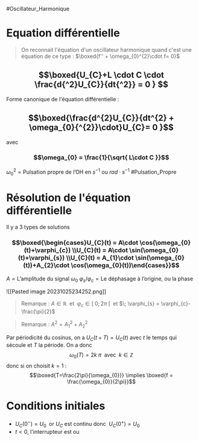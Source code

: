 #Oscillateur_Harmonique
# Equation différentielle

> On reconnait l'équation d'un oscillateur harmonique quand c'est une équation de ce type : $\boxed{f'' + \omega_{0}^{2}\cdot f= 0}$

## $$\boxed{U_{C}+L \cdot C \cdot \frac{d{^2}U_{C}}{dt{^2}} = 0 } $$
Forme canonique de l'équation différentielle :
## $$\boxed{\frac{d^{2}U_{C}}{dt^{2} + \omega_{0}{^{2}}\cdot}U_{C}= 0 }$$
avec 
### $$\omega_{0} = \frac{1}{\sqrt{ L\cdot C }}$$
$\omega_{0}{^{2}} = \text{Pulsation propre de l'OH en } s^{-1} \text{ ou } rad\cdot s^{-1}$ #Pulsation_Propre 


# Résolution de l'équation différentielle
Il y a 3 types de solutions
### $$\boxed{\begin{cases}U_{C}(t) = A\cdot \cos(\omega_{0}(t)+\varphi_{c}) \\U_{C}(t) = A\cdot \sin(\omega_{0}(t)+\varphi_{s}) \\U_{C}(t) = A_{1}\cdot \sin(\omega_{0}(t))+A_{2}\cdot \cos(\omega_{0}(t))\end{cases}}$$
$A = \text{L'amplitude du signal } \omega_{0}$
$\varphi_{s} / \varphi_{c} = \text{Le déphasage à l'origine, ou la phase}$

![[Pasted image 20231025234252.png]]
>Remarque : $A \in \mathbb{R}\;$ et $\; \varphi_{c} \in [\;0;2\pi\;[\;$ et $\; \varphi_{s} = \varphi_{c}-\frac{\pi}{2}$

>Remarque : $A^{2} = A_{1}{^2}+A_{2}{^2}$

Par périodicité du cosinus, on a $U_{C}(t + T) = U_{C}(t)$ avec $t$ le temps qui sécoule et $T$ la période.
On a donc $$\omega_{0}(T) = 2k\;\pi \;\text{ avec }\; k \in \mathbb{Z}$$
donc si on choisit $k=1$ : $$\boxed{T=\frac{2\pi}{\omega_{0}}} \implies \boxed{f = \frac{\omega_{0}}{2\pi}}$$

# Conditions initiales

- $U_{C}(0^{-}) = U_{0}\;$ or $U_{C}$ est continu donc $\;U_{C}(0^{+}) = U_{0}$
- $t<0$, l'interrupteur est ou